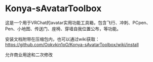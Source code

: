 # Konya-sAvatarToolbox
这是一个用于VRChat的avatar实用功能工具箱，包含飞行、冲刺、PCpen、Pen、小地图、传送门、座椅、穿墙自我位置公布，等功能。

安装文档附带在压缩包内，也可以通过wiki获取：https://github.com/Ookvkin1oO/Konya-sAvatarToolbox/wiki/install

允许商业用途和二次修改
